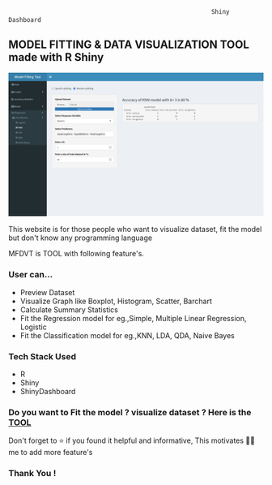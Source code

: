                                                             Shiny Dashboard 
## MODEL FITTING & DATA VISUALIZATION TOOL made with R Shiny 

<p align="center">
  <a href="https://prachigore29.shinyapps.io/DataVisualizationAndModelFittingTool/">
    <img src="page.png" />
  </a>
</p>  

<p>This website is for those people who want to visualize dataset, fit the model but don't know any programming language <p>
<p>MFDVT is TOOL with following feature's. <p>
<h3>User can...</h3>
 <ul>
 <li>Preview Dataset</li>
 <li>Visualize Graph like Boxplot, Histogram, Scatter, Barchart</li>
 <li>Calculate Summary Statistics</li>
 <li>Fit the Regression model for eg.,Simple, Multiple Linear Regression, Logistic</li>
 <li>Fit the Classification model for eg.,KNN, LDA, QDA, Naive Bayes</li>
 </ul>

<h3>Tech Stack Used</h3>
 <ul>
 <li>R</li>
 <li>Shiny</li>
 <li>ShinyDashboard</li>
 </ul>
 
<h3>Do you want to Fit the model ? visualize dataset ? Here is the <a href="https://prachigore29.shinyapps.io/DataVisualizationAndModelFittingTool/">TOOL</a></h3>
<p>Don't forget to ⭐ if you found it helpful and informative, This motivates 🚀🚀 me to add more feature's</p>

<h3>Thank You !</h3>
<br>
